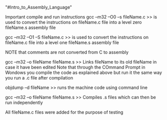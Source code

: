 "#Intro_to_Assembly_Language" 

Important compile and run instructions
gcc –m32 –O0 –s fileName.c >> is used to convert the instructions on fileName.c file into a level zero fileName.s assembly file 

gcc –m32 –O1 –S fileName.c >> is used to convert the instructions on fileName.c file into a level one fileName.s assembly file

NOTE that comments are not converted from C to assembly 

gcc –m32 –o fileName fileName.s >> Links fileName to its old fileName in case it have been edited
Note that through the COmmand Prompt in Wondows you compile the code as explained above but run it the same way you run a .c file after compilation

objdump –d fileName >> runs the machine code using command line

gcc –m32 –o fileName fileName.s >> Compiles .s files which can then be run independently

All fileName.c files were added for the purpose of testing 



